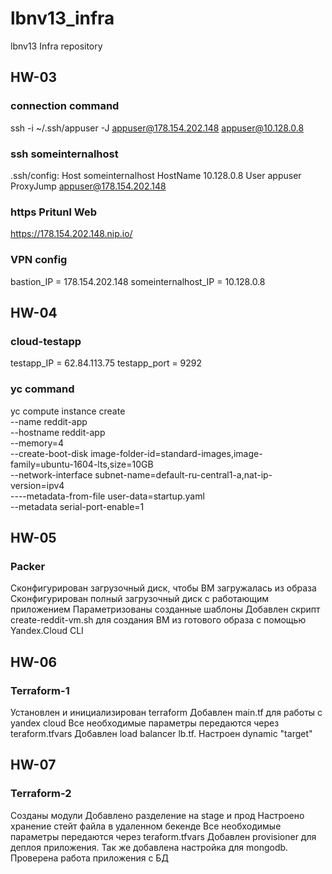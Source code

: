 # lbnv13_infra
lbnv13 Infra repository

## HW-03
### connection command
ssh -i ~/.ssh/appuser -J appuser@178.154.202.148 appuser@10.128.0.8

### ssh someinternalhost
.ssh/config:
    Host someinternalhost
        HostName 10.128.0.8
        User appuser
        ProxyJump appuser@178.154.202.148

### https Pritunl Web
https://178.154.202.148.nip.io/

### VPN config
bastion_IP = 178.154.202.148
someinternalhost_IP = 10.128.0.8

## HW-04
### cloud-testapp
testapp_IP = 62.84.113.75
testapp_port = 9292

### yc command
yc compute instance create \
  --name reddit-app \
  --hostname reddit-app \
  --memory=4 \
  --create-boot-disk image-folder-id=standard-images,image-family=ubuntu-1604-lts,size=10GB \
  --network-interface subnet-name=default-ru-central1-a,nat-ip-version=ipv4 \
  ----metadata-from-file user-data=startup.yaml \
  --metadata serial-port-enable=1

## HW-05
### Packer
Сконфигурирован загрузочный диск, чтобы ВМ загружалась из образа
Сконфигурирован полный загрузочный диск с работающим приложением
Параметризованы созданные шаблоны
Добавлен скрипт create-reddit-vm.sh для создания ВМ из готового образа с помощью Yandex.Cloud CLI

## HW-06
### Terraform-1
Установлен и инициализирован terraform
Добавлен main.tf для работы с yandex cloud
Все необходимые параметры передаются через teraform.tfvars
Добавлен load balancer lb.tf. Настроен dynamic "target"

## HW-07
### Terraform-2
Созданы модули
Добавлено разделение на stage и прод
Настроено хранение стейт файла в удаленном бекенде
Все необходимые параметры передаются через teraform.tfvars
Добавлен provisioner для деплоя приложения. Так же добавлена настройка для mongodb. Проверена работа приложения с БД
